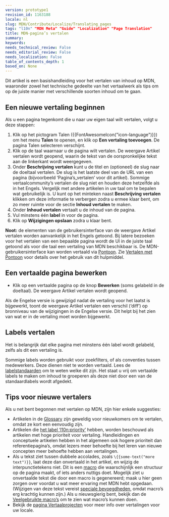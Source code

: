 ```yaml
---
version: prototype1
revision_id: 1163188
locale: nl
slug: MDN/Contribute/Localize/Translating_pages
tags: "l10n" "MDN Meta" "Guide" "Localization" "Page Translation"
title: MDN-pagina’s vertalen
summary: 
keywords: 
needs_technical_review: False
needs_editorial_review: False
needs_localization: False
table_of_contents_depth: 1
based_on: None
---
```

<p>Dit artikel is een basishandleiding voor het vertalen van inhoud op MDN, waaronder zowel het technische gedeelte van het vertaalwerk als tips om op de juiste manier met verschillende soorten inhoud om te gaan.</p>

<h2 id="Een_nieuwe_vertaling_beginnen">Een nieuwe vertaling beginnen</h2>

<p>Als u een pagina tegenkomt die u naar uw eigen taal wilt vertalen, volgt u deze stappen:</p>

<ol>
 <li>Klik op het pictogram Talen ({{FontAwesomeIcon("icon-language")}}) om het menu <strong>Talen</strong> te openen, en klik op <strong>Een vertaling toevoegen</strong>. De pagina Talen selecteren verschijnt.</li>
 <li>Klik op de taal waarnaar u de pagina wilt vertalen. De weergave Artikel vertalen wordt geopend, waarin de tekst van de oorspronkelijke tekst aan de linkerkant wordt weergegeven.</li>
 <li>Onder <strong>Beschrijving vertalen</strong> kunt u de titel en (optioneel) de slug naar de doeltaal vertalen. De slug is het laatste deel van de URL van een pagina (bijvoorbeeld ‘Pagina’s_vertalen’ voor dit artikel). Sommige vertaalcommunity’s vertalen de slug niet en houden deze hetzelfde als in het Engels. Vergelijk met andere artikelen in uw taal om te bepalen wat gebruikelijk is. U kunt op het minteken naast <strong>Beschrijving vertalen</strong> klikken om deze informatie te verbergen zodra u ermee klaar bent, om zo meer ruimte voor de sectie <strong>Inhoud vertalen</strong> te maken.</li>
 <li>Onder <strong>Inhoud vertalen</strong> vertaalt u de inhoud van de pagina.</li>
 <li>Vul minstens één <strong>label</strong> in voor de pagina.</li>
 <li>Klik op <strong>Wijzigingen opslaan</strong> zodra u klaar bent.</li>
</ol>

<div class="note"><strong>Noot:</strong> de elementen van de gebruikersinterface van de weergave Artikel vertalen worden aanvankelijk in het Engels getoond. Bij latere bezoeken voor het vertalen van een bepaalde pagina wordt de UI in de juiste taal getoond als voor die taal een vertaling van MDN beschikbaar is. De MDN-gebruikersinterface kan worden vertaald via <a href="https://pontoon.mozilla.org/projects/mdn/" title="https://pontoon.mozilla.org/projects/mdn/">Pontoon</a>. Zie <a href="/docs/Mozilla/Localization/Localizing_with_Pontoon" title="/docs/Mozilla/Localization/Localizing_with_Pontoon">Vertalen met Pontoon</a> voor details over het gebruik van dit hulpmiddel.</div>

<h2 id="Een_vertaalde_pagina_bewerken">Een vertaalde pagina bewerken</h2>

<ul>
 <li>Klik op een vertaalde pagina op de knop <strong>Bewerken</strong> (soms gelabeld in de doeltaal). De weergave Artikel vertalen wordt geopend.</li>
</ul>

<p>Als de Engelse versie is gewijzigd nadat de vertaling voor het laatst is bijgewerkt, toont de weergave Artikel vertalen een verschil (‘diff’) op bronniveau van de wijzigingen in de Engelse versie. Dit helpt bij het zien van wat er in de vertaling moet worden bijgewerkt.</p>

<h2 id="Labels_vertalen">Labels vertalen</h2>

<p>Het is belangrijk dat elke pagina met minstens één label wordt gelabeld, zelfs als dit een vertaling is.</p>

<p>Sommige labels worden gebruikt voor zoekfilters, of als conventies tussen medewerkers. Deze dienen niet te worden vertaald. Lees de <a href="/en-US/docs/Project:MDN/Contributing/Tagging_standards">labelstandaarden</a> om te weten welke dit zijn. Het staat u vrij om vertaalde labels te maken om inhoud te groeperen als deze niet door een van de standaardlabels wordt afgedekt.</p>

<h2 id="Tips_voor_nieuwe_vertalers">Tips voor nieuwe vertalers</h2>

<p>Als u net bent begonnen met vertalen op MDN, zijn hier enkele suggesties:</p>

<ul>
 <li>Artikelen in de <a href="/en-US/docs/Glossary">Glossary</a> zijn geweldig voor nieuwkomers om te vertalen, omdat ze kort een eenvoudig zijn.</li>
 <li>Artikelen die <a href="/en-US/docs/tag/l10n%3Apriority">het label ‘l10n:priority’</a> hebben, worden beschouwd als artikelen met hoge prioriteit voor vertaling. Handleidingen en conceptuele artikelen hebben in het algemeen ook hogere prioriteit dan referentiepagina’s, omdat lezers meer behoefte bij het leren van nieuwe concepten meer behoefte hebben aan vertalingen.</li> 
 <li>Als u tekst ziet tussen dubbele accolades, zoals <code>\{{some-text("more text")}}</code>, laat deze dan onvertaald in het artikel, en wijzig de interpunctietekens niet. Dit is een <a href="/docs/MDN/Contribute/Structures/Macros">macro</a> die waarschijnlijk een structuur op de pagina maakt, of iets anders nuttigs doet. Mogelijk ziet u onvertaalde tekst die door een macro is gegenereerd; maak u hier geen zorgen over voordat u wat meer ervaring met MDN hebt opgedaan. (Wijzigen van deze tekst vereist <a href="/docs/MDN/Contribute/Tools/Template_editing">speciale bevoegdheden</a>, omdat macro’s erg krachtig kunnen zijn.) Als u nieuwsgierig bent, bekijk dan de <a href="/docs/MDN/Contribute/Structures/Macros/Commonly-used_macros">Veelgebruikte macro’s</a> om te zien wat macro’s kunnen doen.</li>
 <li>Bekijk de <a href="/docs/MDN/Contribute/Localize/Localization_projects">pagina Vertaalprojecten</a> voor meer info over vertalingen voor uw locale.</li>
</ul>

<p> </p>


